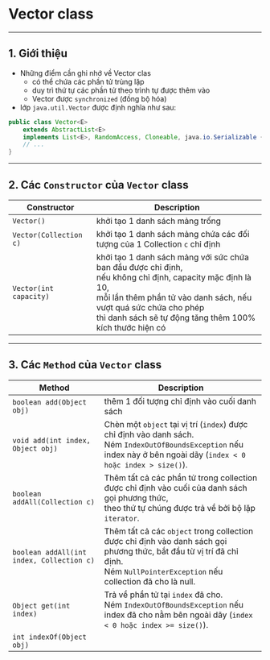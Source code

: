 # Vector class
___
## 1. Giới thiệu
+ Những điểm cần ghi nhớ về Vector clas 
    - có thể chứa các phần tử trùng lặp 
    - duy trì thứ tự các phần tử theo trình tự được thêm vào
    - Vector được `synchronized` (đồng bộ hóa)    
+ lớp `java.util.Vector` được định nghĩa như sau:
```java
public class Vector<E>
    extends AbstractList<E>
    implements List<E>, RandomAccess, Cloneable, java.io.Serializable {
    // ...
}
```
___
## 2. Các `Constructor` của `Vector` class
Constructor|Description
-----------|-----------
`Vector()`|khởi tạo 1 danh sách mảng trống
`Vector(Collection c)`|khởi tạo 1 danh sách mảng chứa các đối tượng của 1 Collection `c` chỉ định
`Vector(int capacity)`|khởi tạo 1 danh sách mảng với sức chứa ban đầu được chỉ định, <br/>nếu không chỉ định, capacity mặc định là 10, <br/>mỗi lần thêm phần tử vào danh sách, nếu vượt quá sức chứa cho phép <br/>thì danh sách sẽ tự động tăng thêm 100% kích thước hiện có
___
## 3. Các `Method` của `Vector` class
Method|Description
-------|-------
`boolean add(Object obj)`|thêm 1 đối tượng chỉ định vào cuối danh sách
`void add(int index, Object obj)`|Chèn một `object` tại vị trí (`index`) được chỉ định vào danh sách. <br/>Ném `IndexOutOfBoundsException` nếu index này ở bên ngoài dãy (`index < 0 hoặc index > size()`).
`boolean addAll(Collection c)`|Thêm tất cả các phần tử trong collection được chỉ định vào cuối của danh sách gọi phương thức, <br/>theo thứ tự chúng được trả về bởi bộ lặp `iterator`.
`boolean addAll(int index, Collection c)`|Thêm tất cả các `object` trong collection được chỉ định vào danh sách gọi phương thức, bắt đầu từ vị trí đã chỉ định. <br/>Ném `NullPointerException` nếu collection đã cho là null.
`Object get(int index)`|Trả về phần tử tại `index` đã cho. <br/>Ném `IndexOutOfBoundsException` nếu index đã cho nằm bên ngoài dãy (`index < 0 hoặc index >= size()`).
`int indexOf(Object obj)`|


  